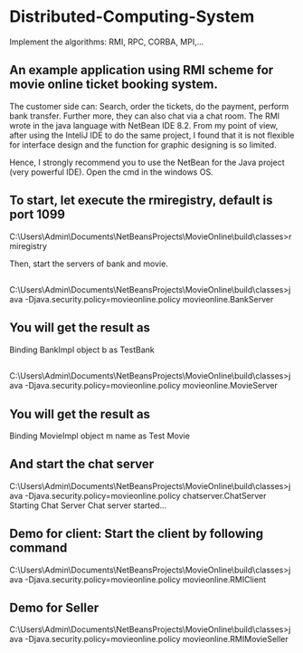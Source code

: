 # Distributed-Computing-System
Implement the algorithms: RMI, RPC, CORBA, MPI,...
## An example application using RMI scheme for movie online ticket booking system.
The customer side can: Search, order the tickets, do the payment, perform bank transfer. Further more, they can also chat via a chat room. The RMI wrote in the java language with NetBean IDE 8.2. From my point of view, after using the InteliJ IDE to do the same project, I found that it is not flexible for interface design and the function for graphic designing is so limited.

Hence, I strongly recommend you to use the NetBean for the Java project (very powerful IDE).
Open the cmd in the windows OS.
## To start, let execute the rmiregistry, default is port 1099
C:\Users\Admin\Documents\NetBeansProjects\MovieOnline\build\classes>rmiregistry

Then, start the servers of bank and movie.
## 
C:\Users\Admin\Documents\NetBeansProjects\MovieOnline\build\classes>java -Djava.security.policy=movieonline.policy movieonline.BankServer
## You will get the result as
Binding BankImpl object b as TestBank
## 
C:\Users\Admin\Documents\NetBeansProjects\MovieOnline\build\classes>java -Djava.security.policy=movieonline.policy movieonline.MovieServer
## You will get the result as
Binding MovieImpl object m name as Test Movie
## And start the chat server
C:\Users\Admin\Documents\NetBeansProjects\MovieOnline\build\classes>java -Djava.security.policy=movieonline.policy chatserver.ChatServer
Starting Chat Server
Chat server started...
## Demo for client: Start the client by following command
C:\Users\Admin\Documents\NetBeansProjects\MovieOnline\build\classes>java -Djava.security.policy=movieonline.policy movieonline.RMIClient

## Demo for Seller
C:\Users\Admin\Documents\NetBeansProjects\MovieOnline\build\classes>java -Djava.security.policy=movieonline.policy movieonline.RMIMovieSeller

